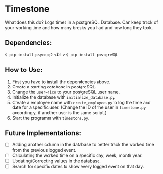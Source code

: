 # Timestone

What does this do?
Logs times in a postgreSQL Database. Can keep track of your working time and how many breaks you had and how long they took.

## Dependencies: 
`$ pip install psycopg2` <br \>
`$ pip install postgreSQL`

## How to Use:
1. First you have to install the dependencies above.
2. Create a starting database in postgreSQL.
3. Change the `user=nico` to your postgreSQL user name.
4. Initialize the database with `initialize_database.py`.
5. Create a employee name with `create_employee.py` to log the time and date for a specific user. (Change the ID of the user in `timestone.py` accordingly, if another user is the same script.)
6. Start the programm with `timestone.py`. 


## Future Implementations:
- [ ] Adding another column in the database to better track the worked time from the previous logged event.
- [ ] Calculating the worked time on a specific day, week, month year. 
- [ ] Updating/Correcting values in the database.
- [ ] Search for specific dates to show every logged event on that day.